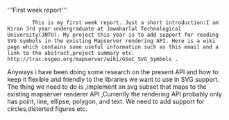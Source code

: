 '''First week report'''                                                                                                                                                                                                                                                                                                                                                                                                                            
                                                                                                                                                                                                                                                                                                                                                                                                                                                   
                                                                                                                                                                                                                                                                                                                                                                                                                                                   
                                                                                                                                                                                                                                                                                                                                                                                                                                                   
            This is my first week report. Just a short introduction:I am Kiran 3rd year undergraduate at Jawaharlal Technological University(JNTU). My project this year is to add support for reading SVG symbols in the existing Mapserver rendering API. Here is a wiki page which contains some useful information such as this email and a link to the abstract,project summary etc. http://trac.osgeo.org/mapserver/wiki/GSoC_SVG_Symbols .  
 Anyways i have been doing some research on the present API and how to keep it flexible and friendly to the libraries we want to use in SVG support. The thing we need to do is ,implement an svg subset that maps to the existing  mapserver renderer API ,Currently the rendering API probably only has point, line, ellipse, polygon, and text. We need to add support for circles,distorted figures etc.                                       

